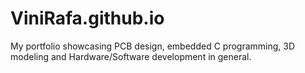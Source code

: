 # ViniRafa.github.io
My portfolio showcasing PCB design, embedded C programming, 3D modeling  and Hardware/Software development in general.
